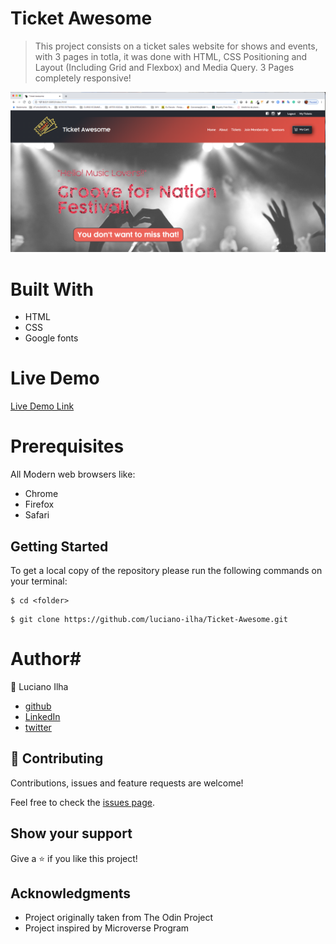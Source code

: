 # Ticket Awesome

> This project consists on a ticket sales website for shows and events, with 3 pages in totla, it was done with HTML, CSS Positioning and Layout (Including Grid and Flexbox) and Media Query. 3 Pages completely responsive!


![Screenshot](assets/images/project-screenshot.png)

# Built With #

- HTML
- CSS
- Google fonts
 
# Live Demo #
[Live Demo Link](https://rawcdn.githack.com/luciano-ilha/Ticket-Awesome/f12d41595a1e66bffaee5f39fcf36590e8822ccd/index.html)
 
# Prerequisites #
All Modern web browsers like:
- Chrome 
- Firefox
- Safari


## Getting Started

To get a local copy of the repository please run the following commands on your terminal:

```
$ cd <folder>
```

```
$ git clone https://github.com/luciano-ilha/Ticket-Awesome.git
```



# Author# 

👤 Luciano Ilha

 - [github](https://github.com/luciano-ilha)
 - [LinkedIn](https://www.linkedin.com/in/luciano-ilha-carbonell-188115a0/)
 - [twitter](https://twitter.com/CarbonellIlha) 


## 🤝 Contributing

Contributions, issues and feature requests are welcome!

Feel free to check the [issues page](https://github.com/luciano-ilha/Ticket-Awesome/issues).

## Show your support

Give a ⭐️ if you like this project!

## Acknowledgments

- Project originally taken from The Odin Project
- Project inspired by Microverse Program
